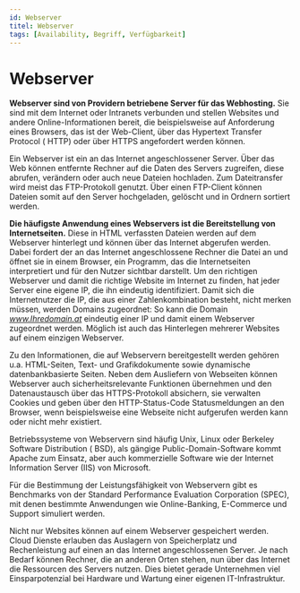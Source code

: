 ```yaml
---
id: Webserver
titel: Webserver
tags: [Availability, Begriff, Verfügbarkeit]
---
```


# Webserver

**Webserver sind von Providern betriebene Server für das Webhosting.** Sie sind mit dem Internet oder Intranets verbunden und stellen Websites und andere Online-Informationen bereit, die beispielsweise auf Anforderung eines Browsers, das ist der Web-Client, über das Hypertext Transfer Protocol ( HTTP) oder über HTTPS angefordert werden können. 

Ein Webserver ist ein an das Internet angeschlossener Server. Über das Web können entfernte Rechner auf die Daten des Servers zugreifen, diese abrufen, verändern oder auch neue Dateien hochladen. Zum Dateitransfer wird meist das FTP-Protokoll genutzt. Über einen FTP-Client  können Dateien somit auf den Server hochgeladen, gelöscht und in Ordnern sortiert werden.

**Die häufigste Anwendung eines Webservers ist die Bereitstellung von Internetseiten.** Diese in HTML verfassten Dateien werden auf dem Webserver hinterlegt und können über das Internet abgerufen werden. Dabei fordert der an das Internet angeschlossene Rechner die Datei an und öffnet sie in einem Browser, ein Programm, das  die Internetseiten interpretiert und für den Nutzer sichtbar darstellt.  Um den richtigen Webserver und damit die richtige Website im Internet zu finden, hat jeder Server eine eigene IP, die ihn eindeutig  identifiziert. Damit sich die Internetnutzer die IP, die aus einer  Zahlenkombination besteht, nicht merken müssen, werden Domains  zugeordnet: So kann die Domain *www.Ihredomain.at* eindeutig einer IP und damit einem Webserver zugeordnet werden. Möglich ist auch das  Hinterlegen mehrerer Websites auf einem einzigen Webserver.

Zu den Informationen, die auf Webservern bereitgestellt werden gehören u.a. HTML-Seiten, Text- und Grafikdokumente sowie dynamische datenbankbasierte Seiten. Neben dem Ausliefern von Webseiten können Webserver auch sicherheitsrelevante Funktionen übernehmen und den Datenaustausch über das HTTPS-Protokoll absichern, sie verwalten Cookies und geben über den HTTP-Status-Code Statusmeldungen an den Browser, wenn beispielsweise eine Webseite nicht aufgerufen werden kann oder nicht mehr existiert.

Betriebssysteme von Webservern sind häufig Unix, Linux oder Berkeley Software Distribution ( BSD), als gängige Public-Domain-Software kommt Apache zum Einsatz, aber auch kommerzielle Software wie der Internet Information Server (IIS) von Microsoft.

Für die Bestimmung der Leistungsfähigkeit von Webservern gibt es Benchmarks von der Standard Performance Evaluation Corporation (SPEC), mit denen bestimmte Anwendungen wie Online-Banking, E-Commerce und Support simuliert werden.

Nicht  nur Websites können auf einem Webserver gespeichert werden. Cloud Dienste erlauben das Auslagern von Speicherplatz und Rechenleistung auf  einen an das Internet angeschlossenen Server. Je nach Bedarf können Rechner, die an anderen Orten stehen, nun über das Internet die Ressourcen des Servers nutzen. Dies bietet gerade Unternehmen viel Einsparpotenzial bei Hardware und Wartung einer eigenen  IT-Infrastruktur. 

